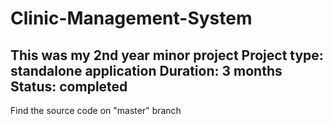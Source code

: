 # Clinic-Management-System
This was my 2nd year minor project 
Project type: standalone application
Duration: 3 months
Status: completed
-------------------------------------
Find the source code on "master" branch
